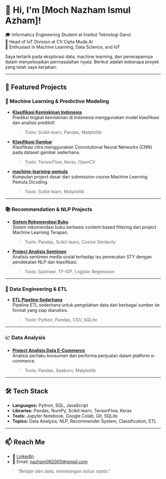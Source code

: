 # 👋 Hi, I'm [Moch Nazham Ismul Azham]!

🎓 Informatics Engineering Student at Institut Teknologi Garut  
🔬 Head of IoT Division at CV Cipta Muda AI  
📌 Enthusiast in Machine Learning, Data Science, and IoT

Saya tertarik pada eksplorasi data, machine learning, dan penerapannya dalam menyelesaikan permasalahan nyata. Berikut adalah beberapa proyek yang telah saya kerjakan:

---

## 🚀 Featured Projects

### 🧠 Machine Learning & Predictive Modeling

- **[Klasifikasi Kemiskinan Indonesia](https://github.com/JangAY/Klasifikasi_Kemiskinan_Indonesia)**  
  Prediksi tingkat kemiskinan di Indonesia menggunakan model klasifikasi dan analisis prediktif.  
  > Tools: Scikit-learn, Pandas, Matplotlib

- **[Klasifikasi Gambar](https://github.com/JangAY/Klasifikasi_Gambar)**  
  Klasifikasi citra menggunakan Convolutional Neural Networks (CNN) pada dataset gambar sederhana.  
  > Tools: TensorFlow, Keras, OpenCV

- **[machine-learning-pemula](https://github.com/JangAY/machine-learning-pemula)**  
  Kumpulan project dasar dari submission course Machine Learning Pemula Dicoding.  
  > Tools: Scikit-learn, Matplotlib

---

### 📚 Recommendation & NLP Projects

- **[Sistem Rekomendasi Buku](https://github.com/JangAY/sistem_rekomendasi_buku)**  
  Sistem rekomendasi buku berbasis content-based filtering dari project Machine Learning Terapan.  
  > Tools: Pandas, Scikit-learn, Cosine Similarity

- **[Project Analisis Sentimen](https://github.com/JangAY/Project_Analisis_Sentimen)**  
  Analisis sentimen media sosial terhadap isu pemecatan STY dengan pendekatan NLP dan klasifikasi.  
  > Tools: Sastrawi, TF-IDF, Logistic Regression

---

### 🔄 Data Engineering & ETL

- **[ETL Pipeline Sederhana](https://github.com/JangAY/ETL_Pipeline_Sederhana)**  
  Pipeline ETL sederhana untuk pengolahan data dari berbagai sumber ke format yang siap dianalisis.  
  > Tools: Python, Pandas, CSV, SQLite

---

### 📈 Data Analysis

- **[Project Analisis Data E-Commerce](https://github.com/JangAY/Project_Analisis_Data_E-commerce)**  
  Analisis perilaku konsumen dan performa penjualan dalam platform e-commerce.  
  > Tools: Pandas, Seaborn, Matplotlib

---

## 🛠 Tech Stack

- **Languages:** Python, SQL, JavaScript
- **Libraries:** Pandas, NumPy, Scikit-learn, TensorFlow, Keras
- **Tools:** Jupyter Notebook, Google Colab, Git, SQLite
- **Topics:** Data Analysis, NLP, Recommender System, Classification, ETL

---

## 📫 Reach Me

- 🔗 [LinkedIn](https://www.linkedin.com/in/moch-nazham-ismul-azham-3b7513343)
- 📧 Email: nazham092000@gmail.com

> *"Belajar dari data, membangun solusi nyata."*
